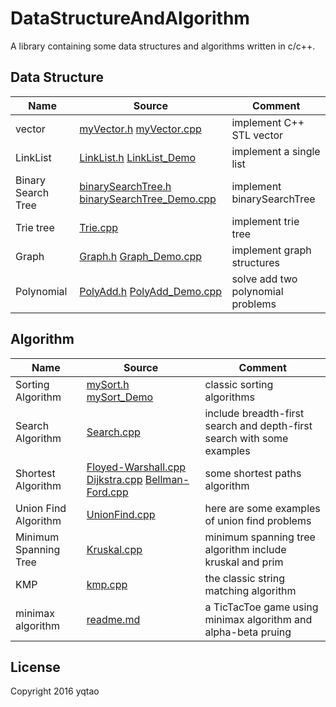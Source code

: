 # DataStructureAndAlgorithm

A library containing some data structures and algorithms written in c/c++.

## Data Structure

| Name |Source| Comment |
| ---- | -----| ------- |
|vector |[myVector.h](./DataStructure/vector/myVector.h) [myVector.cpp](./DataStructure/vector/myVector_Demo.cpp)|implement C++ STL vector |
|LinkList|[LinkList.h](./DataStructure/LinkList/LinkList.h) [LinkList_Demo](./DataStructure/LinkList/LinkList_Demo.cpp)| implement a single list|
|Binary Search Tree|[binarySearchTree.h](./DataStructure/binarySearchTree/binarySearchTree.h) [binarySearchTree_Demo.cpp](./DataStructure/binarySearchTree/binarySearchTree_Demo.cpp)|implement binarySearchTree|
|Trie tree |[Trie.cpp](./DataStructure/trieTree/Trie.cpp) | implement trie tree |
|Graph| [Graph.h](./DataStructure/Graph/Graph.h)  [Graph_Demo.cpp](./DataStructure/Graph/Graph_Demo.cpp) | implement graph structures |
|Polynomial| [PolyAdd.h](./DataStructure/PolyAdd/PolyAdd.h) [PolyAdd_Demo.cpp](./DataStructure/PolyAdd/PolyAdd_Demo.cpp)| solve add two polynomial problems|  


## Algorithm

| Name | Source |Comment |
| ---- | -------|------- |
|Sorting Algorithm | [mySort.h](./Algorithm/sort/mySort.h)  [mySort_Demo](./Algorithm/sort/mySort_Demo.cpp)| classic sorting algorithms |
|Search Algorithm| [Search.cpp](./Algorithm/Search/Search.cpp)  | include breadth-first search and depth-first search with some examples|
|Shortest Algorithm| [Floyed-Warshall.cpp](./Algorithm/ShortestPaths/Floyed-Warshall.cpp) [Dijkstra.cpp](./Algorithm/ShortestPaths/Dijkstra.cpp) [Bellman-Ford.cpp](./Algorithm/ShortestPaths/Dijkstra.cpp) | some shortest paths algorithm|
|Union Find Algorithm| [UnionFind.cpp](./Algorithm/UnionFind/UnionFind.cpp) | here are some examples of union find problems|
|Minimum Spanning Tree | [Kruskal.cpp](./Algorithm/MinimumSpanningTree/Kruskal.cpp) | minimum spanning tree algorithm include kruskal and prim |
|KMP | [kmp.cpp](./Algorithm/KMP/kmp.cpp) | the classic string matching algorithm |
|minimax algorithm| [readme.md](./Algorithm/TicTacToe/readme.md) |  a TicTacToe game using minimax algorithm and alpha-beta pruing|
## License

Copyright 2016 yqtao


